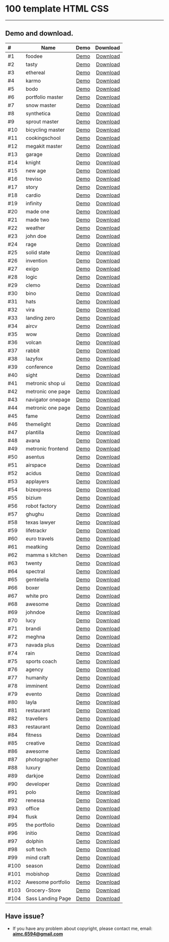 # 100 template HTML CSS

_____________________________

## Demo and download.


| #    | Name              |                                          Demo                                          | Download  |
|:-----|-------------------|:--------------------------------------------------------------------------------------:| -------------------------:    |
| #1   | foodee            |                [Demo](https://toidicode.github.io/template/01-foodee/)                 | [Download](https://github.com/toidicode/template/raw/master/src/01-foodee.zip/) |
| #2   | tasty             |                 [Demo](https://toidicode.github.io/template/02-tasty/)                 | [Download](https://github.com/toidicode/template/raw/master/src/02-tasty.zip/) |
| #3   | ethereal          |               [Demo](https://toidicode.github.io/template/03-ethereal/)                | [Download](https://github.com/toidicode/template/raw/master/src/03-ethereal.zip/) |
| #4   | karmo             |                 [Demo](https://toidicode.github.io/template/04-karmo/)                 | [Download](https://github.com/toidicode/template/raw/master/src/04-karmo.zip/) |
| #5   | bodo              |                 [Demo](https://toidicode.github.io/template/05-bodo/)                  | [Download](https://github.com/toidicode/template/raw/master/src/05-bodo.zip/) |
| #6   | portfolio master  |           [Demo](https://toidicode.github.io/template/06-portfolio-master/)            | [Download](https://github.com/toidicode/template/raw/master/src/06-portfolio-master.zip/) |
| #7   | snow master       |              [Demo](https://toidicode.github.io/template/07-snow-master/)              | [Download](https://github.com/toidicode/template/raw/master/src/07-snow-master.zip/) |
| #8   | synthetica        |              [Demo](https://toidicode.github.io/template/08-synthetica/)               | [Download](https://github.com/toidicode/template/raw/master/src/08-synthetica.zip/) |
| #9   | sprout master     |             [Demo](https://toidicode.github.io/template/09-sprout-master/)             | [Download](https://github.com/toidicode/template/raw/master/src/09-sprout-master.zip/) |
| #10  | bicycling master  |           [Demo](https://toidicode.github.io/template/10-bicycling-master/)            | [Download](https://github.com/toidicode/template/raw/master/src/10-bicycling-master.zip/) |
| #11  | cookingschool     |            [Demo](https://toidicode.github.io/template/100-cookingschool/)             | [Download](https://github.com/toidicode/template/raw/master/src/100-cookingschool.zip/) |
| #12  | megakit master    |            [Demo](https://toidicode.github.io/template/11-megakit-master/)             | [Download](https://github.com/toidicode/template/raw/master/src/11-megakit-master.zip/) |
| #13  | garage            |                [Demo](https://toidicode.github.io/template/12-garage/)                 | [Download](https://github.com/toidicode/template/raw/master/src/12-garage.zip/) |
| #14  | knight            |                [Demo](https://toidicode.github.io/template/13-knight/)                 | [Download](https://github.com/toidicode/template/raw/master/src/13-knight.zip/) |
| #15  | new age           |                [Demo](https://toidicode.github.io/template/14-new-age/)                | [Download](https://github.com/toidicode/template/raw/master/src/14-new-age.zip/) |
| #16  | treviso           |                [Demo](https://toidicode.github.io/template/15-treviso/)                | [Download](https://github.com/toidicode/template/raw/master/src/15-treviso.zip/) |
| #17  | story             |                 [Demo](https://toidicode.github.io/template/16-story/)                 | [Download](https://github.com/toidicode/template/raw/master/src/16-story.zip/) |
| #18  | cardio            |                [Demo](https://toidicode.github.io/template/17-cardio/)                 | [Download](https://github.com/toidicode/template/raw/master/src/17-cardio.zip/) |
| #19  | infinity          |               [Demo](https://toidicode.github.io/template/18-infinity/)                | [Download](https://github.com/toidicode/template/raw/master/src/18-infinity.zip/) |
| #20  | made one          |               [Demo](https://toidicode.github.io/template/19-made-one/)                | [Download](https://github.com/toidicode/template/raw/master/src/19-made-one.zip/) |
| #21  | made two          |               [Demo](https://toidicode.github.io/template/20-made-two/)                | [Download](https://github.com/toidicode/template/raw/master/src/20-made-two.zip/) |
| #22  | weather           |                [Demo](https://toidicode.github.io/template/21-weather/)                | [Download](https://github.com/toidicode/template/raw/master/src/21-weather.zip/) |
| #23  | john doe          |               [Demo](https://toidicode.github.io/template/22-john-doe/)                | [Download](https://github.com/toidicode/template/raw/master/src/22-john-doe.zip/) |
| #24  | rage              |                 [Demo](https://toidicode.github.io/template/23-rage/)                  | [Download](https://github.com/toidicode/template/raw/master/src/23-rage.zip/) |
| #25  | solid state       |              [Demo](https://toidicode.github.io/template/24-solid-state/)              | [Download](https://github.com/toidicode/template/raw/master/src/24-solid-state.zip/) |
| #26  | invention         |               [Demo](https://toidicode.github.io/template/25-invention/)               | [Download](https://github.com/toidicode/template/raw/master/src/25-invention.zip/) |
| #27  | exigo             |                 [Demo](https://toidicode.github.io/template/26-exigo/)                 | [Download](https://github.com/toidicode/template/raw/master/src/26-exigo.zip/) |
| #28  | logic             |                 [Demo](https://toidicode.github.io/template/27-logic/)                 | [Download](https://github.com/toidicode/template/raw/master/src/27-logic.zip/) |
| #29  | clemo             |                 [Demo](https://toidicode.github.io/template/28-clemo/)                 | [Download](https://github.com/toidicode/template/raw/master/src/28-clemo.zip/) |
| #30  | bino              |                 [Demo](https://toidicode.github.io/template/29-bino/)                  | [Download](https://github.com/toidicode/template/raw/master/src/29-bino.zip/) |
| #31  | hats              |                 [Demo](https://toidicode.github.io/template/30-hats/)                  | [Download](https://github.com/toidicode/template/raw/master/src/30-hats.zip/) |
| #32  | vira              |                 [Demo](https://toidicode.github.io/template/31-vira/)                  | [Download](https://github.com/toidicode/template/raw/master/src/31-vira.zip/) |
| #33  | landing zero      |             [Demo](https://toidicode.github.io/template/32-landing-zero/)              | [Download](https://github.com/toidicode/template/raw/master/src/32-landing-zero.zip/) |
| #34  | aircv             |                 [Demo](https://toidicode.github.io/template/33-aircv/)                 | [Download](https://github.com/toidicode/template/raw/master/src/33-aircv.zip/) |
| #35  | wow               |                  [Demo](https://toidicode.github.io/template/34-wow/)                  | [Download](https://github.com/toidicode/template/raw/master/src/34-wow.zip/) |
| #36  | volcan            |                [Demo](https://toidicode.github.io/template/35-volcan/)                 | [Download](https://github.com/toidicode/template/raw/master/src/35-volcan.zip/) |
| #37  | rabbit            |                [Demo](https://toidicode.github.io/template/36-rabbit/)                 | [Download](https://github.com/toidicode/template/raw/master/src/36-rabbit.zip/) |
| #38  | lazyfox           |                [Demo](https://toidicode.github.io/template/37-lazyfox/)                | [Download](https://github.com/toidicode/template/raw/master/src/37-lazyfox.zip/) |
| #39  | conference        |              [Demo](https://toidicode.github.io/template/38-conference/)               | [Download](https://github.com/toidicode/template/raw/master/src/38-conference.zip/) |
| #40  | sight             |                 [Demo](https://toidicode.github.io/template/39-sight/)                 | [Download](https://github.com/toidicode/template/raw/master/src/39-sight.zip/) |
| #41  | metronic shop ui  | [Demo](https://toidicode.github.io/template/40-metronic-shop-ui/theme/shop-index.html) | [Download](https://github.com/toidicode/template/raw/master/src/40-metronic-shop-ui.zip/) |
| #42  | metronic one page |   [Demo](https://toidicode.github.io/template/41-metronic-one-page/theme/index.html)   | [Download](https://github.com/toidicode/template/raw/master/src/41-metronic-one-page.zip/) |
| #43  | navigator onepage |      [Demo](https://toidicode.github.io/template/42-navigator-onepage/index.html)      | [Download](https://github.com/toidicode/template/raw/master/src/42-navigator-onepage.zip/) |
| #44  | metronic one page |        [Demo](https://toidicode.github.io/template/43-metronic-one-page/theme/)        | [Download](https://github.com/toidicode/template/raw/master/src/43-metronic-one-page.zip/) |
| #45  | fame              |                 [Demo](https://toidicode.github.io/template/44-fame/)                  | [Download](https://github.com/toidicode/template/raw/master/src/44-fame.zip/) |
| #46  | themelight        |              [Demo](https://toidicode.github.io/template/45-themelight/)               | [Download](https://github.com/toidicode/template/raw/master/src/45-themelight.zip/) |
| #47  | plantilla         |               [Demo](https://toidicode.github.io/template/46-plantilla/)               | [Download](https://github.com/toidicode/template/raw/master/src/46-plantilla.zip/) |
| #48  | avana             |                 [Demo](https://toidicode.github.io/template/47-avana/)                 | [Download](https://github.com/toidicode/template/raw/master/src/47-avana.zip/) |
| #49  | metronic frontend |           [Demo](https://toidicode.github.io/template/48-metronic-frontend/)           | [Download](https://github.com/toidicode/template/raw/master/src/48-metronic-frontend.zip/) |
| #50  | asentus           |                [Demo](https://toidicode.github.io/template/49-asentus/)                | [Download](https://github.com/toidicode/template/raw/master/src/49-asentus.zip/) |
| #51  | airspace          |               [Demo](https://toidicode.github.io/template/50-airspace/)                | [Download](https://github.com/toidicode/template/raw/master/src/50-airspace.zip/) |
| #52  | acidus            |                [Demo](https://toidicode.github.io/template/51-acidus/)                 | [Download](https://github.com/toidicode/template/raw/master/src/51-acidus.zip/) |
| #53  | applayers         |               [Demo](https://toidicode.github.io/template/52-applayers/)               | [Download](https://github.com/toidicode/template/raw/master/src/52-applayers.zip/) |
| #54  | bizexpress        |              [Demo](https://toidicode.github.io/template/53-bizexpress/)               | [Download](https://github.com/toidicode/template/raw/master/src/53-bizexpress.zip/) |
| #55  | bizium            |                [Demo](https://toidicode.github.io/template/54-bizium/)                 | [Download](https://github.com/toidicode/template/raw/master/src/54-bizium.zip/) |
| #56  | robot factory     |             [Demo](https://toidicode.github.io/template/55-robot-factory/)             | [Download](https://github.com/toidicode/template/raw/master/src/55-robot-factory.zip/) |
| #57  | ghughu            |                [Demo](https://toidicode.github.io/template/56-ghughu/)                 | [Download](https://github.com/toidicode/template/raw/master/src/56-ghughu.zip/) |
| #58  | texas lawyer      |             [Demo](https://toidicode.github.io/template/57-texas-lawyer/)              | [Download](https://github.com/toidicode/template/raw/master/src/57-texas-lawyer.zip/) |
| #59  | lifetrackr        |              [Demo](https://toidicode.github.io/template/58-lifetrackr/)               | [Download](https://github.com/toidicode/template/raw/master/src/58-lifetrackr.zip/) |
| #60  | euro travels      |             [Demo](https://toidicode.github.io/template/59-euro-travels/)              | [Download](https://github.com/toidicode/template/raw/master/src/59-euro-travels.zip/) |
| #61  | meatking          |               [Demo](https://toidicode.github.io/template/60-meatking/)                | [Download](https://github.com/toidicode/template/raw/master/src/60-meatking.zip/) |
| #62  | mamma s kitchen   |            [Demo](https://toidicode.github.io/template/61-mamma-s-kitchen/)            | [Download](https://github.com/toidicode/template/raw/master/src/61-mamma-s-kitchen.zip/) |
| #63  | twenty            |                [Demo](https://toidicode.github.io/template/62-twenty/)                 | [Download](https://github.com/toidicode/template/raw/master/src/62-twenty.zip/) |
| #64  | spectral          |               [Demo](https://toidicode.github.io/template/63-spectral/)                | [Download](https://github.com/toidicode/template/raw/master/src/63-spectral.zip/) |
| #65  | gentelella        |              [Demo](https://toidicode.github.io/template/64-gentelella/)               | [Download](https://github.com/toidicode/template/raw/master/src/64-gentelella.zip/) |
| #66  | boxer             |                 [Demo](https://toidicode.github.io/template/65-boxer/)                 | [Download](https://github.com/toidicode/template/raw/master/src/65-boxer.zip/) |
| #67  | white pro         |               [Demo](https://toidicode.github.io/template/66-white-pro/)               | [Download](https://github.com/toidicode/template/raw/master/src/66-white-pro.zip/) |
| #68  | awesome           |                [Demo](https://toidicode.github.io/template/67-awesome/)                | [Download](https://github.com/toidicode/template/raw/master/src/67-awesome.zip/) |
| #69  | johndoe           |                [Demo](https://toidicode.github.io/template/68-johndoe/)                | [Download](https://github.com/toidicode/template/raw/master/src/68-johndoe.zip/) |
| #70  | lucy              |                 [Demo](https://toidicode.github.io/template/69-lucy/)                  | [Download](https://github.com/toidicode/template/raw/master/src/69-lucy.zip/) |
| #71  | brandi            |                [Demo](https://toidicode.github.io/template/70-brandi/)                 | [Download](https://github.com/toidicode/template/raw/master/src/70-brandi.zip/) |
| #72  | meghna            |                [Demo](https://toidicode.github.io/template/71-meghna/)                 | [Download](https://github.com/toidicode/template/raw/master/src/71-meghna.zip/) |
| #73  | navada plus       |              [Demo](https://toidicode.github.io/template/72-navada-plus/)              | [Download](https://github.com/toidicode/template/raw/master/src/72-navada-plus.zip/) |
| #74  | rain              |                 [Demo](https://toidicode.github.io/template/73-rain/)                  | [Download](https://github.com/toidicode/template/raw/master/src/73-rain.zip/) |
| #75  | sports coach      |             [Demo](https://toidicode.github.io/template/74-sports-coach/)              | [Download](https://github.com/toidicode/template/raw/master/src/74-sports-coach.zip/) |
| #76  | agency            |                [Demo](https://toidicode.github.io/template/75-agency/)                 | [Download](https://github.com/toidicode/template/raw/master/src/75-agency.zip/) |
| #77  | humanity          |               [Demo](https://toidicode.github.io/template/76-humanity/)                | [Download](https://github.com/toidicode/template/raw/master/src/76-humanity.zip/) |
| #78  | imminent          |               [Demo](https://toidicode.github.io/template/77-imminent/)                | [Download](https://github.com/toidicode/template/raw/master/src/77-imminent.zip/) |
| #79  | evento            |                [Demo](https://toidicode.github.io/template/78-evento/)                 | [Download](https://github.com/toidicode/template/raw/master/src/78-evento.zip/) |
| #80  | layla             |                 [Demo](https://toidicode.github.io/template/79-layla/)                 | [Download](https://github.com/toidicode/template/raw/master/src/79-layla.zip/) |
| #81  | restaurant        |              [Demo](https://toidicode.github.io/template/80-restaurant/)               | [Download](https://github.com/toidicode/template/raw/master/src/80-restaurant.zip/) |
| #82  | travellers        |              [Demo](https://toidicode.github.io/template/81-travellers/)               | [Download](https://github.com/toidicode/template/raw/master/src/81-travellers.zip/) |
| #83  | restaurant        |              [Demo](https://toidicode.github.io/template/82-restaurant/)               | [Download](https://github.com/toidicode/template/raw/master/src/82-restaurant.zip/) |
| #84  | fitness           |                [Demo](https://toidicode.github.io/template/83-fitness/)                | [Download](https://github.com/toidicode/template/raw/master/src/83-fitness.zip/) |
| #85  | creative          |               [Demo](https://toidicode.github.io/template/84-creative/)                | [Download](https://github.com/toidicode/template/raw/master/src/84-creative.zip/) |
| #86  | awesome           |                [Demo](https://toidicode.github.io/template/85-awesome/)                | [Download](https://github.com/toidicode/template/raw/master/src/85-awesome.zip/) |
| #87  | photographer      |             [Demo](https://toidicode.github.io/template/86-photographer/)              | [Download](https://github.com/toidicode/template/raw/master/src/86-photographer.zip/) |
| #88  | luxury            |                [Demo](https://toidicode.github.io/template/87-luxury/)                 | [Download](https://github.com/toidicode/template/raw/master/src/87-luxury.zip/) |
| #89  | darkjoe           |                [Demo](https://toidicode.github.io/template/88-darkjoe/)                | [Download](https://github.com/toidicode/template/raw/master/src/88-darkjoe.zip/) |
| #90  | developer         |               [Demo](https://toidicode.github.io/template/89-developer/)               | [Download](https://github.com/toidicode/template/raw/master/src/89-developer.zip/) |
| #91  | polo              |                 [Demo](https://toidicode.github.io/template/90-polo/)                  | [Download](https://github.com/toidicode/template/raw/master/src/90-polo.zip/) |
| #92  | renessa           |                [Demo](https://toidicode.github.io/template/91-renessa/)                | [Download](https://github.com/toidicode/template/raw/master/src/91-renessa.zip/) |
| #93  | office            |                [Demo](https://toidicode.github.io/template/92-office/)                 | [Download](https://github.com/toidicode/template/raw/master/src/92-office.zip/) |
| #94  | flusk             |                 [Demo](https://toidicode.github.io/template/93-flusk/)                 | [Download](https://github.com/toidicode/template/raw/master/src/93-flusk.zip/) |
| #95  | the portfolio     |             [Demo](https://toidicode.github.io/template/94-the-portfolio/)             | [Download](https://github.com/toidicode/template/raw/master/src/94-the-portfolio.zip/) |
| #96  | initio            |                [Demo](https://toidicode.github.io/template/95-initio/)                 | [Download](https://github.com/toidicode/template/raw/master/src/95-initio.zip/) |
| #97  | dolphin           |                [Demo](https://toidicode.github.io/template/96-dolphin/)                | [Download](https://github.com/toidicode/template/raw/master/src/96-dolphin.zip/) |
| #98  | soft tech         |               [Demo](https://toidicode.github.io/template/97-soft-tech/)               | [Download](https://github.com/toidicode/template/raw/master/src/97-soft-tech.zip/) |
| #99  | mind craft        |              [Demo](https://toidicode.github.io/template/98-mind-craft/)               | [Download](https://github.com/toidicode/template/raw/master/src/98-mind-craft.zip/) |
| #100 | season            |                [Demo](https://toidicode.github.io/template/99-season/)                 | [Download](https://github.com/toidicode/template/raw/master/src/99-season.zip/) |
| #101 | mobishop          |               [Demo](https://toidicode.github.io/template/101-mobishop/)               | [Download](https://github.com/toidicode/template/raw/master/src/101-mobishop.zip/) |
| #102 | Awesome portfolio |          [Demo](https://toidicode.github.io/template/102-awesome-portfolio/)           | [Download](https://github.com/toidicode/template/raw/master/src/102-Awesome_Portfolio.zip/) |
| #103 | Grocery-Store     |        [Demo](https://toidicode.github.io/template/103-grocery-store/)                 | [Download](https://github.com/toidicode/template/raw/master/src/103-grocery-store.zip/) |
| #104 | Sass Landing Page |          [Demo](https://toidicode.github.io/template/104-sass-landing-page/)           | [Download](https://github.com/toidicode/template/raw/master/src/104-sass-landing-page.zip/) |

## Have issue?
- If you have any problem about copyright, please contact me, email: **aimc.6594@gmail.com**
